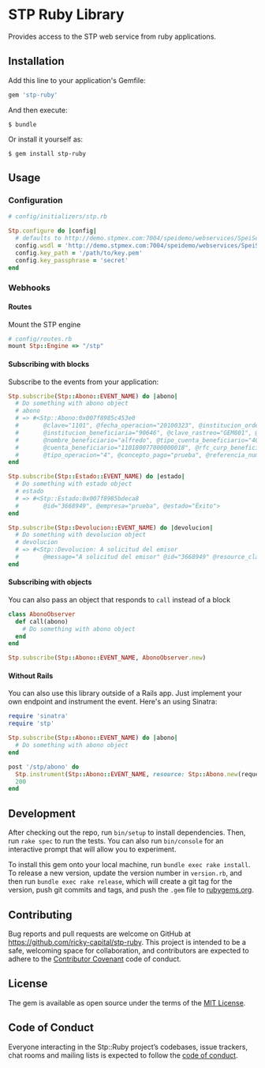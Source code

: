 # STP Ruby Library

Provides access to the STP web service from ruby applications.

## Installation

Add this line to your application's Gemfile:

```ruby
gem 'stp-ruby'
```

And then execute:

    $ bundle

Or install it yourself as:

    $ gem install stp-ruby

## Usage

### Configuration

```ruby
# config/initializers/stp.rb

Stp.configure do |config|
  # defaults to http://demo.stpmex.com:7004/speidemo/webservices/SpeiServices?WSDL
  config.wsdl = 'http://demo.stpmex.com:7004/speidemo/webservices/SpeiServices?WSDL'
  config.key_path = '/path/to/key.pem'
  config.key_passphrase = 'secret'
end
```

### Webhooks

#### Routes

Mount the STP engine

```ruby
# config/routes.rb
mount Stp::Engine => "/stp"
```

#### Subscribing with blocks

Subscribe to the events from your application:

```ruby
Stp.subscribe(Stp::Abono::EVENT_NAME) do |abono|
  # Do something with abono object
  # abono
  # => #<Stp::Abono:0x007f8985c453e0
  #       @clave="1101", @fecha_operacion="20100323", @institucion_ordenante="846",
  #       @institucion_beneficiaria="90646", @clave_rastreo="GEM801", @monto=200.0,
  #       @nombre_beneficiario="alfredo", @tipo_cuenta_beneficiario="40",
  #       @cuenta_beneficiario="110180077000000018", @rfc_curp_beneficiario="RFCBEN", @tipo_pago="7",
  #       @tipo_operacion="4", @concepto_pago="prueba", @referencia_numerica="2", @empresa="STP">
end
```

```ruby
Stp.subscribe(Stp::Estado::EVENT_NAME) do |estado|
  # Do something with estado object
  # estado
  # => #<Stp::Estado:0x007f8985bdeca8
  #       @id="3668949", @empresa="prueba", @estado="Éxito">
end
```

```ruby
Stp.subscribe(Stp::Devolucion::EVENT_NAME) do |devolucion|
  # Do something with devolucion object
  # devolucion
  # => #<Stp::Devolucion: A solicitud del emisor
  #       @message="A solicitud del emisor" @id="3668949" @resource_class=Stp::Estado>
end
```

#### Subscribing with objects

You can also pass an object that responds to `call` instead of a block

```ruby
class AbonoObserver
  def call(abono)
    # Do something with abono object
  end
end

Stp.subscribe(Stp::Abono::EVENT_NAME, AbonoObserver.new)
```

#### Without Rails

You can also use this library outside of a Rails app. Just implement your own endpoint and instrument the event. Here's an using Sinatra:

```ruby
require 'sinatra'
require 'stp'

Stp.subscribe(Stp::Abono::EVENT_NAME) do |abono|
  # Do something with abono object
end

post '/stp/abono' do
  Stp.instrument(Stp::Abono::EVENT_NAME, resource: Stp::Abono.new(request.body.read))
  200
end
```

## Development

After checking out the repo, run `bin/setup` to install dependencies. Then, run `rake spec` to run the tests. You can also run `bin/console` for an interactive prompt that will allow you to experiment.

To install this gem onto your local machine, run `bundle exec rake install`. To release a new version, update the version number in `version.rb`, and then run `bundle exec rake release`, which will create a git tag for the version, push git commits and tags, and push the `.gem` file to [rubygems.org](https://rubygems.org).

## Contributing

Bug reports and pull requests are welcome on GitHub at https://github.com/ricky-capital/stp-ruby. This project is intended to be a safe, welcoming space for collaboration, and contributors are expected to adhere to the [Contributor Covenant](http://contributor-covenant.org) code of conduct.

## License

The gem is available as open source under the terms of the [MIT License](http://opensource.org/licenses/MIT).

## Code of Conduct

Everyone interacting in the Stp::Ruby project’s codebases, issue trackers, chat rooms and mailing lists is expected to follow the [code of conduct](https://github.com/[USERNAME]/stp-ruby/blob/master/CODE_OF_CONDUCT.md).
